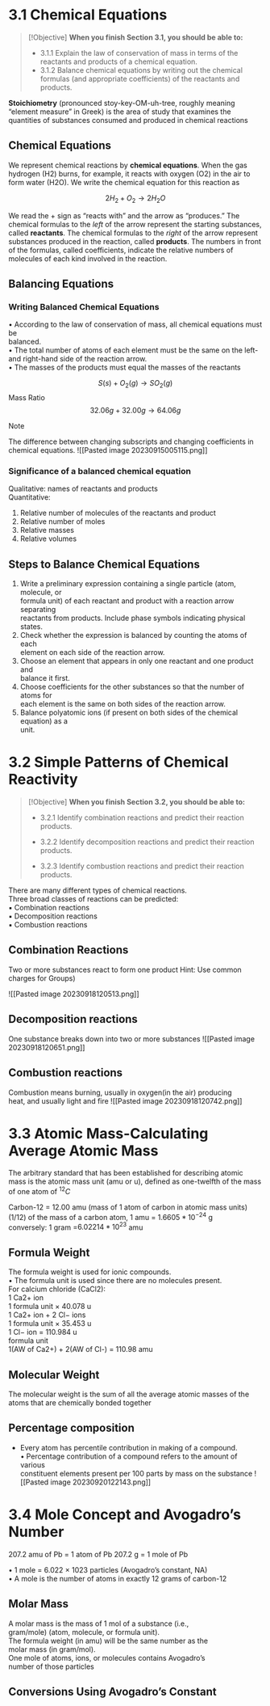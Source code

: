 # 3.1 Chemical Equations

> [!Objective]
> **When you finish Section 3.1, you should be able to:**
> 
> - 3.1.1 Explain the law of conservation of mass in terms of the reactants and products of a chemical equation.
> - 3.1.2 Balance chemical equations by writing out the chemical formulas (and appropriate coefficients) of the reactants and products.

**Stoichiometry** (pronounced stoy-key-OM-uh-tree, roughly meaning “element measure” in Greek) is the area of study that examines the quantities of substances consumed and produced in chemical reactions

## Chemical Equations
We represent chemical reactions by **chemical equations**. When the gas hydrogen (H2) burns, for example, it reacts with oxygen (O2) in the air to form water (H2O). We write the chemical equation for this reaction as

$$2H_{2}+ O_{2} → 2H_{2}O$$

We read the + sign as “reacts with” and the arrow as “produces.” The chemical formulas to the _left_ of the arrow represent the starting substances, called **reactants**. The chemical formulas to the _right_ of the arrow represent substances produced in the reaction, called **products**. The numbers in front of the formulas, called coefficients, indicate the relative numbers of molecules of each kind involved in the reaction.

## Balancing Equations
### Writing Balanced Chemical Equations  
• According to the law of conservation of mass, all chemical equations must be  
balanced.  
• The total number of atoms of each element must be the same on the left-  
and right-hand side of the reaction arrow.  
• The masses of the products must equal the masses of the reactants

$$S(s) + O_2(g) → SO_2(g)  $$
Mass Ratio$$ 32.06 g + 32.00 g → 64.06 g$$

> [!NOTE]
> The difference between changing subscripts and changing coefficients in chemical equations.
> ![[Pasted image 20230915005115.png]]

### Significance of a balanced chemical equation  
Qualitative: names of reactants and products  
Quantitative:  
1. Relative number of molecules of the reactants and product  
2. Relative number of moles  
3. Relative masses  
4. Relative volumes

## Steps to Balance Chemical Equations  
1. Write a preliminary expression containing a single particle (atom, molecule, or  
formula unit) of each reactant and product with a reaction arrow separating  
reactants from products. Include phase symbols indicating physical states.  
2. Check whether the expression is balanced by counting the atoms of each  
element on each side of the reaction arrow.  
3. Choose an element that appears in only one reactant and one product and  
balance it first.  
4. Choose coefficients for the other substances so that the number of atoms for  
each element is the same on both sides of the reaction arrow.  
5. Balance polyatomic ions (if present on both sides of the chemical equation) as a  
unit.

# 3.2 Simple Patterns of Chemical Reactivity

> [!Objective]
> **When you finish Section 3.2, you should be able to:**
> 
> - 3.2.1 Identify combination reactions and predict their reaction products.
>     
> - 3.2.2 Identify decomposition reactions and predict their reaction products.
>     
> - 3.2.3 Identify combustion reactions and predict their reaction products.

There are many different types of chemical reactions.  
	Three broad classes of reactions can be predicted:  
	▪ Combination reactions  
	▪ Decomposition reactions  
	▪ Combustion reactions

## Combination Reactions
Two or more substances react to form one product
Hint: Use common charges for Groups)

![[Pasted image 20230918120513.png]]


##  Decomposition reactions 
One substance breaks down into two or more substances
![[Pasted image 20230918120651.png]]

## Combustion reactions
Combustion means burning, usually in oxygen(in the air) producing  
heat, and usually light and fire
![[Pasted image 20230918120742.png]]


# 3.3 Atomic Mass-Calculating Average Atomic Mass

The arbitrary standard that has been established for describing atomic mass is the atomic mass unit (amu or u), defined as one-twelfth of the mass of one atom of $^{12}C$ 

Carbon-12 = 12.00 amu (mass of 1 atom of carbon in atomic mass units)  
(1/12) of the mass of a carbon atom, 1 amu = $1.6605 *  10^{-24}$ g  
conversely: 1 gram =$6.02214 *  10^{23}$ amu

## Formula Weight  
The formula weight is used for ionic compounds.  
• The formula unit is used since there are no molecules present.  
For calcium chloride (CaCl2):  
1 Ca2+ ion  
1 formula unit × 40.078 u  
1 Ca2+ ion + 2 Cl− ions  
1 formula unit × 35.453 u  
1 Cl− ion = 110.984 u  
formula unit  
1(AW of Ca2+) + 2(AW of Cl-) = 110.98 amu

## Molecular Weight

The molecular weight is the sum of all the average atomic masses of the atoms that are chemically bonded together

## Percentage composition
- Every atom has percentile contribution in making of a compound.  
• Percentage contribution of a compound refers to the amount of various  
constituent elements present per 100 parts by mass on the substance
![[Pasted image 20230920122143.png]]

# 3.4 Mole Concept and Avogadro’s Number


207.2 amu of Pb = 1 atom of Pb
207.2 g = 1 mole of Pb


• 1 mole = 6.022 × 1023 particles (Avogadro’s constant, NA)  
• A mole is the number of atoms in exactly 12 grams of carbon-12

## Molar Mass  
A molar mass is the mass of 1 mol of a substance (i.e.,  
gram/mole) (atom, molecule, or formula unit).  
The formula weight (in amu) will be the same number as the  
molar mass (in gram/mol).  
One mole of atoms, ions, or molecules contains Avogadro’s  
number of those particles

## Conversions Using Avogadro’s Constant
